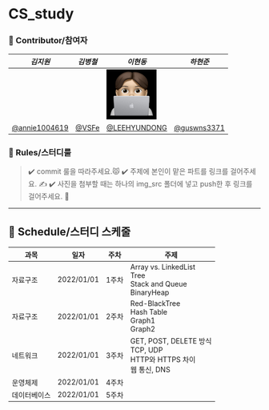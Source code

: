 # CS_study

### 💫 Contributor/참여자
|___김지원___|___김병철___|___이현동___|___하현준___|
|----------|-----------|----------|----------|
|||<img src="img/lhd.jpeg" height="100" width="100" align-item="center">||
|[@annie1004619](https://github.com/annie1004619)|[@VSFe](https://github.com/VSFe)|[@LEEHYUNDONG](https://github.com/LEEHYUNDONG)|[@guswns3371](https://github.com/guswns3371)|

### 👊 Rules/스터디룰
> ✔️ commit 룰을 따라주세요.😾
> ✔️  주제에 본인이 맡은 파트를 링크를 걸어주세요. ✍️
> ✔️ 사진을 첨부할 때는 하나의 img_src 폴더에 넣고 push한 후 링크를 걸어주세요. 🧚

***

## 👊 Schedule/스터디 스케줄
| __과목__ |__일자__|__주차__|__주제__|
----|-----|-----|-------|
자료구조|2022/01/01|1주차|Array vs. LinkedList<br>Tree<br> Stack and Queue<br>BinaryHeap|
자료구조|2022/01/01|2주차|Red-BlackTree<br>Hash Table<br>Graph1<br>Graph2|
네트워크|2022/01/01|3주차|GET, POST, DELETE 방식<br>TCP, UDP<br> HTTP와 HTTPS 차이<br> 웹 통신, DNS|
운영체제|2022/01/01|4주차||
데이터베이스|2022/01/01|5주차||

